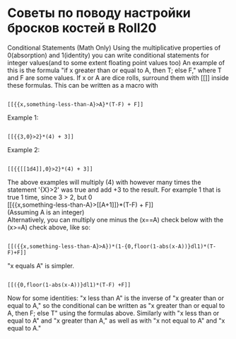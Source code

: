 # Советы по поводу настройки бросков костей в Roll20

Conditional Statements \(Math Only\) Using the multiplicative properties of 0\(absorption\) and 1\(identity\) you can write conditional statements for integer values\(and to some extent floating point values too\) An example of this is the formula "if x greater than or equal to A, then T; else F," where T and F are some values. If x or A are dice rolls, surround them with \[\[\]\] inside these formulas. This can be written as a macro with

```text

[[{{x,something-less-than-A}>A}*(T-F) + F]]
```

 Example 1:

```text

[[{{3,0}>2}*(4) + 3]]
```

 Example 2:

```text

[[{{[[1d4]],0}>2}*(4) + 3]]
```

 The above examples will multiply \(4\) with however many times the statement '{X}&gt;2' was true and add +3 to the result. For example 1 that is true 1 time, since 3 &gt; 2, but 0  
\[\[{{x,something-less-than-A}&gt;\[\[A+1\]\]}\*\(T-F\) + F\]\]  
 \(Assuming A is an integer\)  
 Alternatively, you can multiply one minus the \(x==A\) check below with the \(x&gt;=A\) check above, like so:

```text

[[({{x,something-less-than-A}>A})*(1-{0,floor(1-abs(x-A))}dl1)*(T-F)+F]]
```

 "x equals A" is simpler.

```text

[[({0,floor(1-abs(x-A))}dl1)*(T-F) +F]]
```

Now for some identities: "x less than A" is the inverse of "x greater than or equal to A," so the conditional can be written as "x greater than or equal to A, then F; else T" using the formulas above. Similarly with "x less than or equal to A" and "x greater than A," as well as with "x not equal to A" and "x equal to A."

